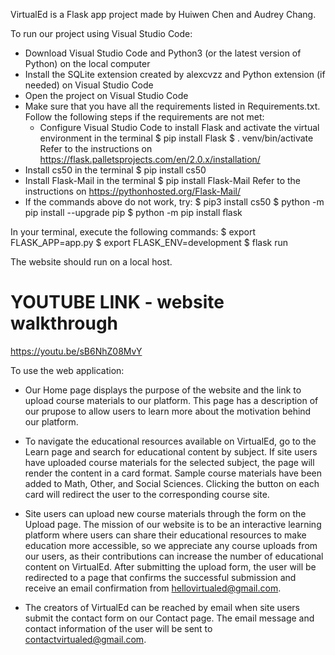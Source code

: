 VirtualEd is a Flask app project made by Huiwen Chen and Audrey Chang. 

To run our project using Visual Studio Code:
 
* Download Visual Studio Code and Python3 (or the latest version of Python) on the local computer
* Install the SQLite extension created by alexcvzz and Python extension (if needed) on Visual Studio Code
* Open the project on Visual Studio Code
* Make sure that you have all the requirements listed in Requirements.txt. Follow the following steps if the requirements are not met: 
    * Configure Visual Studio Code to install Flask and activate the virtual environment in the terminal
        $ pip install Flask
        $ . venv/bin/activate
        Refer to the instructions on https://flask.palletsprojects.com/en/2.0.x/installation/ 
* Install cs50 in the terminal
    $ pip install cs50 
* Install Flask-Mail in the terminal 
    $ pip install Flask-Mail 
    Refer to the instructions on https://pythonhosted.org/Flask-Mail/
* If the commands above do not work, try:
    $ pip3 install cs50
    $ python -m pip install --upgrade pip
    $ python -m pip install flask
 
 In your terminal, execute the following commands:
    $ export FLASK_APP=app.py
    $ export FLASK_ENV=development
    $ flask run
    
The website should run on a local host.

# YOUTUBE LINK - website walkthrough
https://youtu.be/sB6NhZ08MvY


To use the web application:
 
* Our Home page displays the purpose of the website and the link to upload course materials to our platform. This page has a description of our prupose to allow users to learn more about the motivation behind our platform.
 
* To navigate the educational resources available on VirtualEd, go to the Learn page and search for educational content by subject. If site users have uploaded course materials for the selected subject, the page will render the content in a card format. Sample course materials have been added to Math, Other, and Social Sciences. Clicking the button on each card will redirect the user to the corresponding course site.
 
* Site users can upload new course materials through the form on the Upload page. The mission of our website is to be an interactive learning platform where users can share their educational resources to make education more accessible, so we appreciate any course uploads from our users, as their contributions can increase the number of educational content on VirtualEd. After submitting the upload form, the user will be redirected to a page that confirms the successful submission and receive an email confirmation from hellovirtualed@gmail.com.
 
* The creators of VirtualEd can be reached by email when site users submit the contact form on our Contact page. The email message and contact information of the user will be sent to contactvirtualed@gmail.com.
